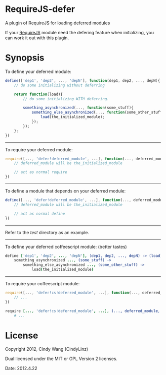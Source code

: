 RequireJS-defer
===============

A plugin of RequireJS for loading deferred modules

If your [RequireJS][] module need the defering feature when initializing,
you can work it out with this plugin.

[RequireJS]: http://requirejs.org/

Synopsis
========

To define your deferred module:

```javascript
define(['dep1', 'dep2', ..., 'depN'], function(dep1, dep2, ..., depN){
    // do some initializing without deferring

    return function(load){
        // do some initializing WITH deferring.

        something_asynchronized(..., function(some_stuff){
            something_else_asynchronized(..., function(some_other_stuff){
                load(the_initialized_module);
            });
        });
    };
})
```

---

To require your deferred module:

```javascript
require([..., 'defer!deferred_module', ...], function(..., deferred_module, ...){
    // deferred_module will be the_initialized_module

    // act as normal require
})
```

---

To define a module that depends on your deferred module:

```javascript
define([..., 'defer!deferred_module', ...], function(..., deferred_module, ...){
    // deferred_module will be the_initialized_module

    // act as normal define
})
```

---

Refer to the *test* directory as an example.

---

To define your deferred coffeescript module: (better tastes)

```coffeescript
define ['dep1', 'dep2', ..., 'depN'], (dep1, dep2, ..., depN) -> (load) ->
    something_asynchronized ..., (some_stuff) ->
        something_else_asynchronized ..., (some_other_stuff) ->
            load(the_initialized_module)
```

---

To require your coffeescript module:

```javascript
require([..., 'defer!cs!deferred_module', ...], function(..., deferred_module, ...){
    // ...
})
```

```coffeescript
require [..., 'defer!cs!deferred_module', ...], (..., deferred_module, ...) ->
    # ...
```

License
=======

Copyright 2012, Cindy Wang (CindyLinz)

Dual licensed under the MIT or GPL Version 2 licenses.

Date: 2012.4.22
